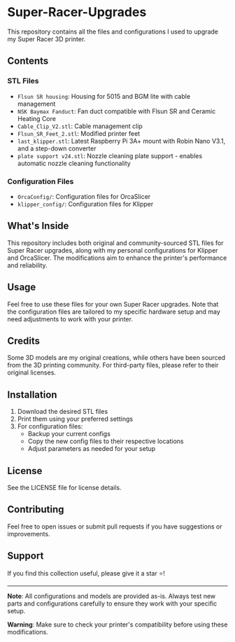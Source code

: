 # Super-Racer-Upgrades

This repository contains all the files and configurations I used to upgrade my Super Racer 3D printer.

## Contents

### STL Files
- `Flsun SR housing`: Housing for 5015 and BGM lite with cable management
- `NSK Baymax Fanduct`: Fan duct compatible with Flsun SR and Ceramic Heating Core
- `Cable_Clip_V2.stl`: Cable management clip
- `Flsun_SR_Feet_2.stl`: Modified printer feet
- `last_klipper.stl`: Latest Raspberry Pi 3A+ mount with Robin Nano V3.1, and a step-down converter
- `plate support v24.stl`: Nozzle cleaning plate support - enables automatic nozzle cleaning functionality

### Configuration Files
- `OrcaConfig/`: Configuration files for OrcaSlicer
- `klipper_config/`: Configuration files for Klipper

## What's Inside
This repository includes both original and community-sourced STL files for Super Racer upgrades, along with my personal configurations for Klipper and OrcaSlicer. The modifications aim to enhance the printer's performance and reliability.

## Usage
Feel free to use these files for your own Super Racer upgrades. Note that the configuration files are tailored to my specific hardware setup and may need adjustments to work with your printer.

## Credits
Some 3D models are my original creations, while others have been sourced from the 3D printing community. For third-party files, please refer to their original licenses.

## Installation
1. Download the desired STL files
2. Print them using your preferred settings
3. For configuration files:
   - Backup your current configs
   - Copy the new config files to their respective locations
   - Adjust parameters as needed for your setup

## License
See the LICENSE file for license details.

## Contributing
Feel free to open issues or submit pull requests if you have suggestions or improvements.

## Support
If you find this collection useful, please give it a star ⭐!

---

**Note**: All configurations and models are provided as-is. Always test new parts and configurations carefully to ensure they work with your specific setup.

**Warning**: Make sure to check your printer's compatibility before using these modifications.
